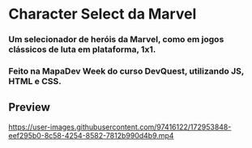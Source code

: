 # Character Select da Marvel

### Um selecionador de heróis da Marvel, como em jogos clássicos de luta em plataforma, 1x1.

### Feito na MapaDev Week do curso DevQuest, utilizando JS, HTML e CSS.

## Preview
https://user-images.githubusercontent.com/97416122/172953848-eef295b0-8c58-4254-8582-7812b990d4b9.mp4
